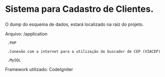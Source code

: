 <h1>Sistema para Cadastro de Clientes.</h1>


<h5></h5>


<p>O dump do esquema de dados, estará localizado na raiz do projeto.</p>
<p>Arquivo: /application</p>







     .PHP

     .Conexão com a internet para a utilização do buscador de CEP (VIACEP)

     .MySQL 





<p>Framework utilizado:
CodeIgniter</p>


